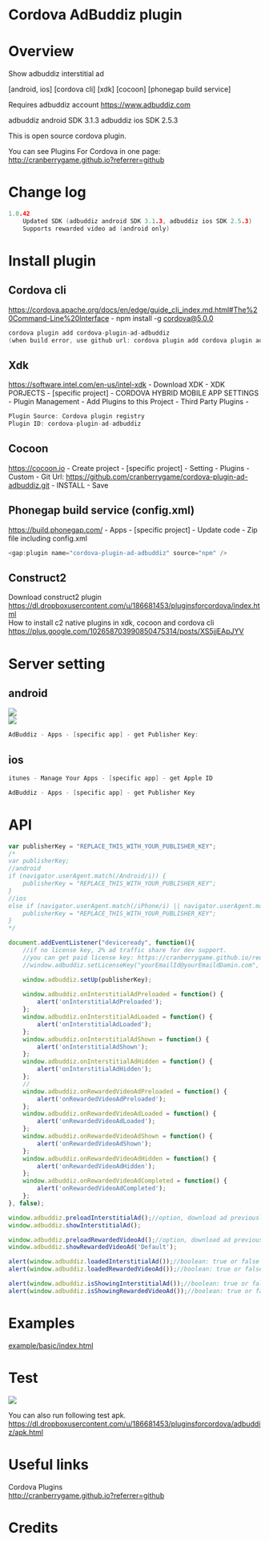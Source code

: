 Cordova AdBuddiz plugin
====================
# Overview #
Show adbuddiz interstitial ad

[android, ios] [cordova cli] [xdk] [cocoon] [phonegap build service]

Requires adbuddiz account https://www.adbuddiz.com

adbuddiz android SDK 3.1.3
adbuddiz ios SDK 2.5.3

This is open source cordova plugin.

You can see Plugins For Cordova in one page: http://cranberrygame.github.io?referrer=github

# Change log #
```c
1.0.42
	Updated SDK (adbuddiz android SDK 3.1.3, adbuddiz ios SDK 2.5.3)
	Supports rewarded video ad (android only)
```
# Install plugin #

## Cordova cli ##
https://cordova.apache.org/docs/en/edge/guide_cli_index.md.html#The%20Command-Line%20Interface - npm install -g cordova@5.0.0
```c
cordova plugin add cordova-plugin-ad-adbuddiz
(when build error, use github url: cordova plugin add cordova plugin add https://github.com/cranberrygame/cordova-plugin-ad-adbuddiz)
```

## Xdk ##
https://software.intel.com/en-us/intel-xdk - Download XDK - XDK PORJECTS - [specific project] - CORDOVA HYBRID MOBILE APP SETTINGS - Plugin Management - Add Plugins to this Project - Third Party Plugins -
```c
Plugin Source: Cordova plugin registry
Plugin ID: cordova-plugin-ad-adbuddiz
```

## Cocoon ##
https://cocoon.io - Create project - [specific project] - Setting - Plugins - Custom - Git Url: https://github.com/cranberrygame/cordova-plugin-ad-adbuddiz.git - INSTALL - Save<br>

## Phonegap build service (config.xml) ##
https://build.phonegap.com/ - Apps - [specific project] - Update code - Zip file including config.xml
```c
<gap:plugin name="cordova-plugin-ad-adbuddiz" source="npm" />
```

## Construct2 ##
Download construct2 plugin<br>
https://dl.dropboxusercontent.com/u/186681453/pluginsforcordova/index.html<br>
How to install c2 native plugins in xdk, cocoon and cordova cli<br>
https://plus.google.com/102658703990850475314/posts/XS5jjEApJYV

# Server setting #

## android ##

<img src="https://raw.githubusercontent.com/cranberrygame/cordova-plugin-ad-adbuddiz/master/doc/publisher_key1.png"><br>
<img src="https://raw.githubusercontent.com/cranberrygame/cordova-plugin-ad-adbuddiz/master/doc/publisher_key2.png"><br>

```c
AdBuddiz - Apps - [specific app] - get Publisher Key:
```

## ios ##

```c
itunes - Manage Your Apps - [specific app] - get Apple ID

AdBuddiz - Apps - [specific app] - get Publisher Key
```

# API #
```javascript
var publisherKey = "REPLACE_THIS_WITH_YOUR_PUBLISHER_KEY";
/*
var publisherKey;
//android
if (navigator.userAgent.match(/Android/i)) {
	publisherKey = "REPLACE_THIS_WITH_YOUR_PUBLISHER_KEY";
}
//ios
else if (navigator.userAgent.match(/iPhone/i) || navigator.userAgent.match(/iPad/i)) {
	publisherKey = "REPLACE_THIS_WITH_YOUR_PUBLISHER_KEY";
}
*/

document.addEventListener("deviceready", function(){
	//if no license key, 2% ad traffic share for dev support.
	//you can get paid license key: https://cranberrygame.github.io/request_cordova_ad_plugin_paid_license_key
	//window.adbuddiz.setLicenseKey("yourEmailId@yourEmaildDamin.com", "yourLicenseKey");

	window.adbuddiz.setUp(publisherKey);
	
	window.adbuddiz.onInterstitialAdPreloaded = function() {
		alert('onInterstitialAdPreloaded');
	};
	window.adbuddiz.onInterstitialAdLoaded = function() {
		alert('onInterstitialAdLoaded');
	};
	window.adbuddiz.onInterstitialAdShown = function() {
		alert('onInterstitialAdShown');
	};
	window.adbuddiz.onInterstitialAdHidden = function() {
		alert('onInterstitialAdHidden');
	};
	//
	window.adbuddiz.onRewardedVideoAdPreloaded = function() {
		alert('onRewardedVideoAdPreloaded');
	};
	window.adbuddiz.onRewardedVideoAdLoaded = function() {
		alert('onRewardedVideoAdLoaded');
	};
	window.adbuddiz.onRewardedVideoAdShown = function() {
		alert('onRewardedVideoAdShown');
	};
	window.adbuddiz.onRewardedVideoAdHidden = function() {
		alert('onRewardedVideoAdHidden');
	};	
	window.adbuddiz.onRewardedVideoAdCompleted = function() {
		alert('onRewardedVideoAdCompleted');
	};	
}, false);

window.adbuddiz.preloadInterstitialAd();//option, download ad previously for fast show
window.adbuddiz.showInterstitialAd();

window.adbuddiz.preloadRewardedVideoAd();//option, download ad previously for fast show
window.adbuddiz.showRewardedVideoAd('Default');

alert(window.adbuddiz.loadedInterstitialAd());//boolean: true or false
alert(window.adbuddiz.loadedRewardedVideoAd());//boolean: true or false

alert(window.adbuddiz.isShowingInterstitialAd());//boolean: true or false
alert(window.adbuddiz.isShowingRewardedVideoAd());//boolean: true or false

```
# Examples #
<a href="https://github.com/cranberrygame/cordova-plugin-ad-adbuddiz/blob/master/example/basic/index.html">example/basic/index.html</a><br>

# Test #

[![](http://img.youtube.com/vi/h4Mka-oJBpM/0.jpg)](https://www.youtube.com/watch?v=h4Mka-oJBpM&feature=youtu.be "Youtube")

You can also run following test apk.
https://dl.dropboxusercontent.com/u/186681453/pluginsforcordova/adbuddiz/apk.html

# Useful links #

Cordova Plugins<br>
http://cranberrygame.github.io?referrer=github

# Credits #

